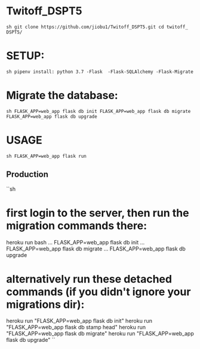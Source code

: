 # Twitoff_DSPT5
``sh
git clone https://github.com/jiobu1/Twitoff_DSPT5.git
cd twitoff_ DSPT5/
``

# SETUP: 
``sh
pipenv install:
python 3.7
-Flask 
-Flask-SQLAlchemy
-Flask-Migrate
``

# Migrate the database:
``sh
FLASK_APP=web_app flask db init
FLASK_APP=web_app flask db migrate
FLASK_APP=web_app flask db upgrade
``

# USAGE
``sh
FLASK_APP=web_app flask run
``

## Production
``sh
# first login to the server, then run the migration commands there:
heroku run bash
... FLASK_APP=web_app flask db init
... FLASK_APP=web_app flask db migrate
... FLASK_APP=web_app flask db upgrade

# alternatively run these detached commands (if you didn't ignore your migrations dir):
heroku run "FLASK_APP=web_app flask db init"
heroku run "FLASK_APP=web_app flask db stamp head"
heroku run "FLASK_APP=web_app flask db migrate"
heroku run "FLASK_APP=web_app flask db upgrade"
``

